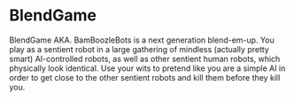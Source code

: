 # BlendGame

BlendGame AKA. BamBoozleBots is a next generation blend-em-up. You play as a sentient robot in a large gathering of mindless (actually pretty smart) AI-controlled robots, as well as other sentient human robots, which physically look identical. Use your wits to pretend like you are a simple AI in order to get close to the other sentient robots and kill them before they kill you.
